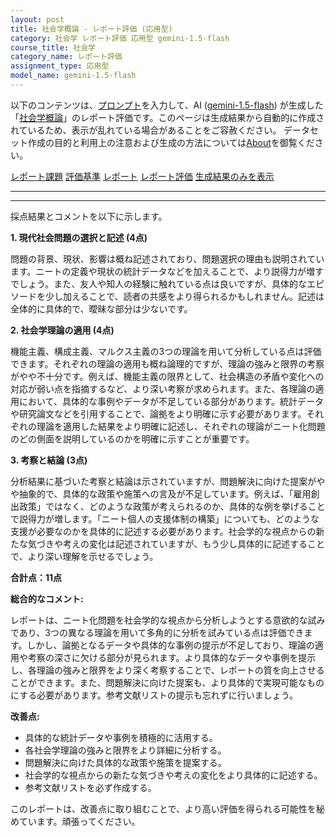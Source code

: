 ```yaml
---
layout: post
title: 社会学概論 - レポート評価 (応用型)
category: 社会学 レポート評価 応用型 gemini-1.5-flash
course_title: 社会学
category_name: レポート評価
assignment_type: 応用型
model_name: gemini-1.5-flash
---
```


以下のコンテンツは、[プロンプト](http://127.0.0.1:8000/generated/社会学/gemini-1.5-flash/prompt_レポート評価-応用型.md)を入力して、AI ([gemini-1.5-flash](contents/gemini-1.5-flash)) が生成した「[社会学概論](/contents/社会学/)」のレポート評価です。このページは生成結果から自動的に作成されているため、表示が乱れている場合があることをご容赦ください。
データセット作成の目的と利用上の注意および生成の方法については[About](/About)を御覧ください。

[レポート課題](../レポート課題-応用型)
[評価基準](../評価基準-応用型)
[レポート](../レポート-応用型)
[レポート評価](../レポート評価-応用型)
[生成結果のみを表示](http://127.0.0.1:8000/generated/社会学/gemini-1.5-flash/レポート評価-応用型.md)
  

***
***
  
採点結果とコメントを以下に示します。

**1. 現代社会問題の選択と記述 (4点)**

問題の背景、現状、影響は概ね記述されており、問題選択の理由も説明されています。ニートの定義や現状の統計データなどを加えることで、より説得力が増すでしょう。また、友人や知人の経験に触れている点は良いですが、具体的なエピソードを少し加えることで、読者の共感をより得られるかもしれません。記述は全体的に具体的で、曖昧な部分は少ないです。


**2. 社会学理論の適用 (4点)**

機能主義、構成主義、マルクス主義の3つの理論を用いて分析している点は評価できます。それぞれの理論の適用も概ね論理的ですが、理論の強みと限界の考察がやや不十分です。例えば、機能主義の限界として、社会構造の矛盾や変化への対応が弱い点を指摘するなど、より深い考察が求められます。また、各理論の適用において、具体的な事例やデータが不足している部分があります。統計データや研究論文などを引用することで、論拠をより明確に示す必要があります。それぞれの理論を適用した結果をより明確に記述し、それぞれの理論がニート化問題のどの側面を説明しているのかを明確に示すことが重要です。


**3. 考察と結論 (3点)**

分析結果に基づいた考察と結論は示されていますが、問題解決に向けた提案がやや抽象的で、具体的な政策や施策への言及が不足しています。例えば、「雇用創出政策」ではなく、どのような政策が考えられるのか、具体的な例を挙げることで説得力が増します。「ニート個人の支援体制の構築」についても、どのような支援が必要なのかを具体的に記述する必要があります。社会学的な視点からの新たな気づきや考えの変化は記述されていますが、もう少し具体的に記述することで、より深い理解を示せるでしょう。


**合計点：11点**

**総合的なコメント:**

レポートは、ニート化問題を社会学的な視点から分析しようとする意欲的な試みであり、3つの異なる理論を用いて多角的に分析を試みている点は評価できます。しかし、論拠となるデータや具体的な事例の提示が不足しており、理論の適用や考察の深さに欠ける部分が見られます。より具体的なデータや事例を提示し、各理論の強みと限界をより深く考察することで、レポートの質を向上させることができます。また、問題解決に向けた提案も、より具体的で実現可能なものにする必要があります。参考文献リストの提示も忘れずに行いましょう。


**改善点:**

* 具体的な統計データや事例を積極的に活用する。
* 各社会学理論の強みと限界をより詳細に分析する。
* 問題解決に向けた具体的な政策や施策を提案する。
* 社会学的な視点からの新たな気づきや考えの変化をより具体的に記述する。
* 参考文献リストを必ず作成する。


このレポートは、改善点に取り組むことで、より高い評価を得られる可能性を秘めています。頑張ってください。
